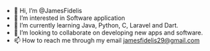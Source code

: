 - 👋 Hi, I’m @JamesFidelis
- 👀 I’m interested in Software application
- 🌱 I’m currently learning Java, Python, C, Laravel and Dart.
- 💞️ I’m looking to collaborate on developing new apps and software.
- 📫 How to reach me through my email jamesfidelis29@gmail.com

